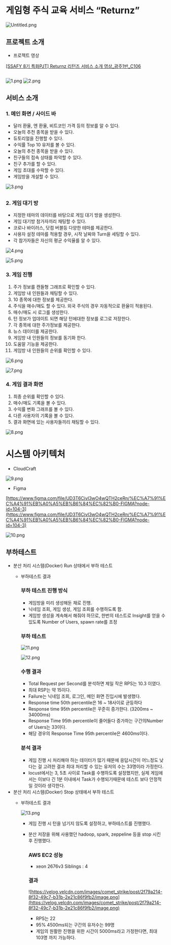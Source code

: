 # 게임형 주식 교육 서비스 “Returnz”

![Untitled.png](img/Untitled.png)

## 프로젝트 소개

- 프로젝트 영상

[[SSAFY 8기 특화PJT] Returnz 리턴즈 서비스 소개 영상_광주1반_C106](https://youtu.be/Zr3y8O6Xzkc)

```jsx

```
![1.png](img/1.png)
![2.png](img/2.png)
## 서비스 소개

### 1. 메인 화면 / 사이드 바

- 달러 환율, 엔 환율, 비트코인 가격 등의 정보를 알 수 있다.
- 오늘의 추천 종목을 받을 수 있다.
- 듀토리얼을 진행할 수 있다.
- 수익률 Top 10 유저를 볼 수 있다.
- 오늘의 추천 종목을 받을 수 있다.
- 친구들의 접속 상태를 파악할 수 있다.
- 친구 추가를 할 수 있다.
- 게임 초대를 수락할 수 있다.
- 게임방을 개설할 수 있다.

![3.png](img/3.png)

## 

### 2. 게임 대기 방

- 지정한 테마의 데이터를 바탕으로 게임 대기 방을 생성한다.
- 게임 대기방 참가자끼리 채팅할 수 있다.
- 코로나 바이러스, 닷컴 버블등 다양한 테마를 제공한다.
- 사용자 설정 테마를 적용할 경우, 시작 날짜와 Turn을 세팅할 수 있다.
- 각 참가자들은 자신의 평균 수익율를 알 수 있다.

![4.png](img/4.png)

![5.png](img/5.png)
### 3. 게임 진행

1. 주가 정보를 캔들형 그래프로 확인할 수  있다.
2. 게임방 내 인원들과 채팅할 수 있다.
3. 10 종목에 대한 정보를 제공한다.
4. 주식을 매수/매도 할 수 있다. 외국 주식의 경우 자동적으로 환율이 적용된다.
5. 매수/매도 시 로그를 생성한다.
6. 턴 정보가 업데이트 되면 해당 턴에대한 정보를 로그로 저장한다.
7. 각 종목에 대한 주가정보를 제공한다.
8. 뉴스 데이터를 제공한다.
9. 게임방 내 인원들의 정보를 동기화 한다.
10. 도움말 기능을 제공한다.
11. 게임방 내 인원들의 순위를 확인할 수 있다.

![6.png](img/6.png)

![7.png](img/7.png)

### 4. 게임 결과 화면

1. 최종 순위를 확인할 수 있다.
2. 매수/매도 기록을 볼 수 있다.
3. 수익률 변화 그래프를 볼 수 있다.
4. 다른 사용자의 기록을 볼 수 있다.
5. 결과 화면에 있는 사용자들끼리 채팅할 수 있다.

![8.png](img/8.png)

# 시스템 아키텍처

- CloudCraft

![9.png](img/9.png)

- Figma

[https://www.figma.com/file/UD3T6CivI3wO4wQTH2ceRn/%EC%A7%91%EC%A4%91%EB%A0%A5%EB%B6%84%EC%82%B0-FIGMA?node-id=104-3](https://www.figma.com/file/UD3T6CivI3wO4wQTH2ceRn/%EC%A7%91%EC%A4%91%EB%A0%A5%EB%B6%84%EC%82%B0-FIGMA?node-id=104-3)

![10.png](img/10.png)

## 부하테스트

- 분산 처리 시스템(Docker) Run 상태에서 부하 테스트
    - 부하테스트 결과
        
        ### 부하 테스트 진행 방식
        
        - 게임방을 미리 생성해둔 채로 진행.
        - 닉네임 조회, 게임 생성, 게임 조회를 수행하도록 함.
        - 게임방 생성을 계속해서 해줘야 하므로, 한번의 테스트로 Insight를 얻을 수 있도록 Number of Users, spawn rate를 조정
        
        ### 부하 테스트
        
        ![11.png](img/11.png)
        
        ![12.png](img/12.png)
        
        ### 수행 결과
        
        - Total Request per Second를 분석하면 제일 작은 RPS는 10.3 이였다.
        - 최대 RSP는 약 15이다.
        - Failure는 닉네임 조회, 로그인, 메인 화면 진입시에 발생했다.
        - Response time 50th percentile은 16 ~ 18사이로 균등하다
        - Response time 95th percentile은 꾸준히 증가한다. (3200ms ~ 34000ms)
        - Response Time 95th percentile이 줄어들다 증가하는 구간의Number of Users는 33이다.
        - 해당 경우의 Response Time 95th percentile은 4600ms이다.
        
        ### 분석 결과
        
        - 게임 진행 시 처리해야 하는 데이터가 많기 때문에 응답시간이 어느정도 낮다는 걸 고려한 결과 최대 처리할 수 있는 유저의 수는 33명이라 가정한다.
        - locust에서는 3, 5초 사이로 Task를 수행하도록 설정했지만, 실제 게임에서는 이보다 긴 1분 이내에서 Task가 수행되기때문에 테스트 보다 안정적일 것이라 생각한다.
- 분산 처리 시스템(Docker) Stop  상태에서 부하 테스트
    - 부하테스트 결과
        
        
        ![13.png](img/13.png)
        
        - 게임 진행 시 턴을 넘기지 않도록 설정하고, 부하테스트를 진행했다.
        - 분산 저장을 위해 사용했던 hadoop, spark, zeppeline 등을 stop 시킨 후 진행했다.
            
            ### AWS EC2 성능
            
            - xeon 2676v3 Siblings : 4
            
            ### 결과
            
            ![https://velog.velcdn.com/images/comet_strike/post/2f79a214-8f32-49c7-b31b-2e21c86f9fb2/image.png](https://velog.velcdn.com/images/comet_strike/post/2f79a214-8f32-49c7-b31b-2e21c86f9fb2/image.png)
            
            - RPS는 22
            - 95% 4500ms되는 구간의 유저수는 99명
            - 게임의 원활한 진행을 위한 시간이 5000ms라고 가정한다면, 최대 103명 까지 가능하다.
